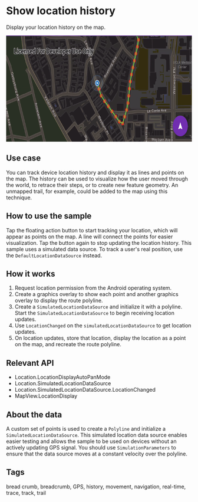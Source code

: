 # Show location history

Display your location history on the map.

![Image of show location history](show-location-history.png)

## Use case

You can track device location history and display it as lines and points on the map. The history can be used to visualize how the user moved through the world, to retrace their steps, or to create new feature geometry. An unmapped trail, for example, could be added to the map using this technique.

## How to use the sample

Tap the floating action button to start tracking your location, which will appear as points on the map. A line will connect the points for easier visualization. Tap the button again to stop updating the location history. This sample uses a simulated data source. To track a user's real position, use the `DefaultLocationDataSource` instead.

## How it works

1. Request location permission from the Android operating system.
2. Create a graphics overlay to show each point and another graphics overlay to display the route polyline.
3. Create a `SimulatedLocationDataSource` and initialize it with a polyline. Start the `SimulatedLocationDataSource` to begin receiving location updates.
4. Use `LocationChanged` on the `simulatedLocationDataSource` to get location updates.
5. On location updates, store that location, display the location as a point on the map, and recreate the route polyline.

## Relevant API

* Location.LocationDisplayAutoPanMode
* Location.SimulatedLocationDataSource
* Location.SimulatedLocationDataSource.LocationChanged
* MapView.LocationDisplay

## About the data

A custom set of points is used to create a `Polyline` and initialize a `SimulatedLocationDataSource`. This simulated location data source enables easier testing and allows the sample to be used on devices without an actively updating GPS signal. You should use `SimulationParameters` to ensure that the data source moves at a constant velocity over the polyline.

## Tags

bread crumb, breadcrumb, GPS, history, movement, navigation, real-time, trace, track, trail
